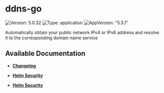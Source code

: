 # ddns-go

![Version: 5.0.32](https://img.shields.io/badge/Version-5.0.32-informational?style=flat-square) ![Type: application](https://img.shields.io/badge/Type-application-informational?style=flat-square) ![AppVersion: "5.5.1"](https://img.shields.io/badge/AppVersion-"5.5.1"-informational?style=flat-square)

Automatically obtain your public network IPv4 or IPv6 address and resolve it to the corresponding domain name service

## Available Documentation

- [**Changelog**](CHANGELOG)

- [**Helm Security**](container-security)

- [**Helm Security**](helm-security)

